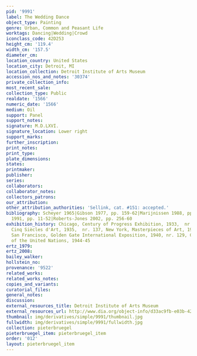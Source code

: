 ```yaml
---
pid: '9991'
label: The Wedding Dance
object_type: Painting
genre: Urban, Common and Peasant Life
worktags: Dancing|Wedding|Crowd
iconclass_code: 42D253
height_cm: '119.4'
width_cm: '157.5'
diameter_cm:
location_country: United States
location_city: Detroit, MI
location_collection: Detroit Institute of Arts Museum
accession_nos_and_notes: '30374'
private_collection_info:
most_recent_sale:
collection_type: Public
realdate: '1566'
numeric_date: '1566'
medium: Oil
support: Panel
support_notes:
signature: M.D.LXVI.
signature_location: Lower right
support_marks:
further_inscription:
print_notes:
print_type:
plate_dimensions:
states:
printmaker:
publisher:
series:
collaborators:
collaborator_notes:
collectors_patrons:
our_attribution:
other_attribution_authorities: 'Sellink, cat. #151: accepted.'
bibliography: Scheyer 1965|Gibson 1977, pp. 159-62|Marijnissen 1988, pp. 293-95|Gibson
  1991, pp. 11-52|Roberts-Jones 2002, pp. 256-60
exhibition_history: Chicago, Century of Progress Exhibition, 1933,  nr. 34, Brussels,
  Cinq Siècles d'Art, 1935,  nr. 137, New York, Masterpieces of Art, 1939, nr. 25,
  San Francisco, Golden Gate International Exposition, 1940, nr. 129, Chicago, Art
  of the United Nations, 1944-45
ertz_1979:
ertz_2008:
bailey_walker:
hollstein_no:
provenance: '9522'
related_works:
related_works_notes:
copies_and_variants:
curatorial_files:
general_notes:
discussion:
external_resources_title: Detroit Institute of Arts Museum
external_resources_url: http://www.dia.org/object-info/d33ac9fb-e03b-4287-923e-c5e42b7f65e6.aspx
thumbnail: img/derivatives/simple/9991/thumbnail.jpg
fullwidth: img/derivatives/simple/9991/fullwidth.jpg
collection: pieterbruegel
pieterbruegel_item: pieterbruegel_item
order: '012'
layout: pieterbruegel_item
---
```

